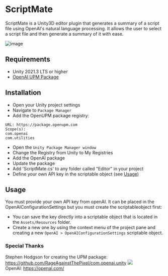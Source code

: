 # ScriptMate
ScriptMate is a Unity3D editor plugin that generates a summary of a script file using OpenAI's natural language processing. It allows the user to select a script file and then generate a summary of it with ease.

![image](https://user-images.githubusercontent.com/38150569/222929912-e6907a5f-b800-4e8d-87a9-2773bc58cba0.png)

## Requirements
- Unity 2021.3 LTS or higher<br>
- <a href="https://openupm.com/packages/com.openai.unity/">OpenAI UPM Package</a>

## Installation
- Open your Unity project settings
- Navigate to `Package Manager`
- Add the OpenUPM package registry:

```Name: OpenUPM
URL: https://package.openupm.com
Scope(s):
com.openai
com.utilities
```

- Open the `Unity Package Manager window`
- Change the Registry from Unity to My Registries
- Add the OpenAI package
- Update the package
- Add 'ScriptMate.cs' to any folder called "Editor" in your project
- Define your own API key in the scriptable object (see <a href="https://github.com/Kalfadda/ScriptMate/edit/main/README.md#usage">Usage</a>)

## Usage
You must provide your own API key from openAI. It can be placed in the OpenAIConfigurationSettings but you must create the scriptableobject first:<br>
- You can save the key directly into a scriptable object that is located in the `Assets/Resources` folder.
- Create a new one by using the context menu of the project pane and creating a new `OpenAI > OpenAIConfigurationSettings` scriptable object.


### Special Thanks
Stephen Hodgson for creating the UPM package: https://github.com/RageAgainstThePixel/com.openai.unity <a href="https://openupm.com/packages/com.openai.unity/"><img src="https://img.shields.io/npm/v/com.openai.unity?label=openupm&amp;registry_uri=https://package.openupm.com" /></a><br>
OpenAI: https://openai.com/
